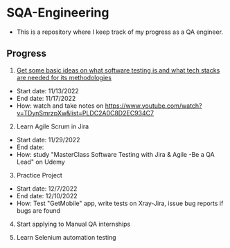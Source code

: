 # SQA-Engineering
- This is a repository where I keep track of my progress as a QA engineer. 

## Progress
1. [Get some basic ideas on what software testing is and what tech stacks are needed for its methodologies](https://github.com/CaseyKim-01/QA-Engineering/blob/main/Guru99%20QA%20Basics.md)
- Start date: 11/13/2022
- End date: 11/17/2022
- How: watch and take notes on https://www.youtube.com/watch?v=TDynSmrzpXw&list=PLDC2A0C8D2EC934C7 

2. Learn Agile Scrum in Jira 
- Start date: 11/29/2022
- End date: 
- How: study "MasterClass Software Testing with Jira & Agile -Be a QA Lead" on Udemy

3. Practice Project 
- Start date: 12/7/2022
- End date: 12/10/2022
- How: Test "GetMobile" app, write tests on Xray-Jira, issue bug reports if bugs are found

4. Start applying to Manual QA internships 


5. Learn Selenium automation testing 




